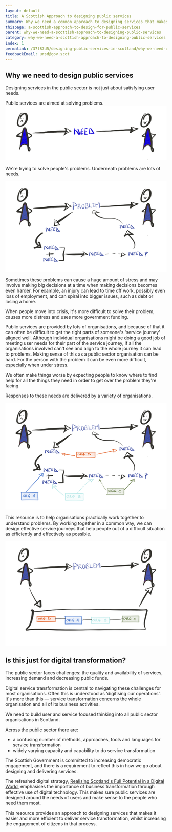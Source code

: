 ```yaml
---
layout: default
title: A Scottish Approach to designing public services
summary: Why we need a common approach to designing services that makes it easier and more efficient to deliver service transformation.
thispage: a-scottish-approach-to-design-for-public-services
parent: why-we-need-a-scottish-approach-to-designing-public-services
category: why-we-need-a-scottish-approach-to-designing-public-services
index: 1
permalink: /37f87d5/designing-public-services-in-scotland/why-we-need-design-for-public-services-in-scotland/a-scottish-approach-to-design-for-public-services/
feedbackEmail: ursd@gov.scot
---
```


## Why we need to design public services

Designing services in the public sector is not just about satisfying user needs.

Public services are aimed at solving problems.
![Public services solving problems image](/assets/images/service-design-guide-images/SAtSD-problemsnotneeds-1.jpg)

We're trying to solve people's problems. Underneath problems are lots of needs.

![One problem multiple needs image](/assets/images/service-design-guide-images/SAtSD-problemsnotneeds-2.jpg)

Sometimes these problems can cause a huge amount of stress and may involve making big decisions at a time when making decisions becomes even harder. For example, an injury can lead to time off work, possibly even loss of employment, and can spiral into bigger issues, such as debt or losing a home.

When people move into crisis, it's more difficult to solve their problem, causes more distress and uses more government funding.

Public services are provided by lots of organisations, and because of that it can often be difficult to get the right parts of someone's 'service journey' aligned well. Although individual organisations might be doing a good job of meeting user needs for their part of the service journey, if all the organisations involved can't see and align to the whole journey it can lead to problems. Making sense of this as a public sector organisation can be hard. For the person with the problem it can be even more difficult, especially when under stress.

We often make things worse by expecting people to know where to find help for all the things they need in order to get over the problem they're facing.

Responses to these needs are delivered by a variety of organisations.

![multiple organisations involved in problem solving image](/assets/images/service-design-guide-images/SAtSD-problemsnotneeds-3.jpg)

This resource is to help organisations practically work together to understand problems. By working together in a common way, we can design effective service journeys that help people out of a difficult situation as efficiently and effectively as possible.

![Organisations working together image](/assets/images/service-design-guide-images/SAtSD-problemsnotneeds-5.jpg)

## Is this just for digital transformation?

The public sector faces challenges: the quality and availability of services, increasing demand and decreasing public funds.

Digital service transformation is central to navigating these challenges for most organisations. Often this is understood as 'digitising our operations'. It's more than this &mdash; service transformation concerns the whole organisation and all of its business activities.

We need to build user and service focused thinking into all public sector organisations in Scotland.

Across the public sector there are:

* a confusing number of methods, approaches, tools and languages for service transformation
* widely varying capacity and capability to do service transformation

The Scottish Government is committed to increasing democratic engagement, and there is a requirement to reflect this in how we go about designing and delivering services.

The refreshed digital strategy, [Realising Scotland's Full Potential in a Digital World](https://beta.gov.scot/publications/nation-ambition-governments-programme-scotland-2017-18/), emphasises the importance of business transformation through effective use of digital technology. This makes sure public services are designed around the needs of users and make sense to the people who need them most.

This resource provides an approach to designing services that makes it easier and more efficient to deliver service transformation, whilst increasing the engagement of citizens in that process.
